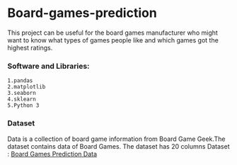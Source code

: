 # Board-games-prediction

This project can be useful for the board games manufacturer who might want to know what types of games people like and which games got the highest ratings.

### Software and Libraries:

    1.pandas
    2.matplotlib
    3.seaborn
    4.sklearn
    5.Python 3
    
### Dataset
Data is a collection of board game information from Board Game Geek.The dataset contains data of Board Games. The dataset has 20 columns 
Dataset : [Board Games Prediction Data](https://www.kaggle.com/centipede148/board-games-prediction-data)
